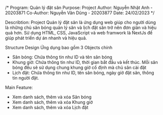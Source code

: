 /*
Program: Quản lý đặt sân
Purpose: Project
Author: Nguyễn Nhật Anh - 20203871
Co-Author: Nguyễn Văn Dũng - 20203877
Date: 24/02/2023
*/

Describtion:
Project Quản lý đặt sân là ứng dụng web giúp cho người dùng là những chủ sân bóng quản lý sân và lịch đặt sân trở nên đơn giản và hiệu quả hơn.
Sử dụng HTML, CSS, JavaScript và web framwork là NextJs để giúp phát triển dự án nhanh và hiệu quả.

Structure Design
Ứng dụng bao gồm 3 Objects chính
- Sân bóng: Chứa thông tin như ID và tên sân bóng
- Khung giờ: Chứa thông tin như ID, thời gian bắt đầu và kết thúc. Mỗi sân bóng đều sẽ sử dụng chung khung giờ cố định mà chủ sân cài đặt
- Lịch đặt: Chứa thông tin như ID, tên sân bóng, ngày giờ đặt sân, thông tin người đặt.

Main Feature:
- Xem danh sách, thêm và xóa Sân bóng
- Xem danh sách, thêm và xóa Khung giờ
- Xem danh sách, thêm và xóa Lịch đặt